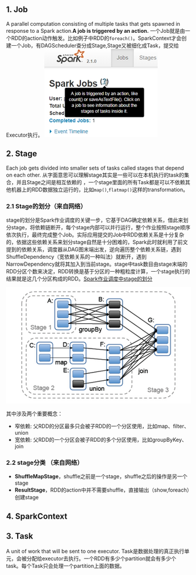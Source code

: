 ## 1. Job
A parallel computation consisting of multiple tasks that gets spawned in response to a Spark action.**A job is triggered by an action.**
一个Job就是由一个RDD的action动作触发。比如例子中RDD的```foreach()```。SparkContext才会创建一个Job，有DAGScheduler查分成Stage,Stage又被细化成Task，提交给Executor执行。
![](/assets/job.jpg)
## 2. Stage
Each job gets divided into smaller sets of tasks called stages that depend on each other.
从字面意思可以理解stage其实是一些可以在本机执行的task的集合，并且Stage之间是相互依赖的
，一个stage里面的所有Task都是可以不依赖其他机器上的RDD数据独立运行的，比如```map()```,```flatmap()```这样的transformation。
### 2.1 Stage的划分（来自网络）
stage的划分是Spark作业调度的关键一步，它基于DAG确定依赖关系，借此来划分stage，将依赖链断开，每个stage内部可以并行运行，整个作业按照stage顺序依次执行，最终完成整个Job。实际应用提交的Job中RDD依赖关系是十分复杂的，依据这些依赖关系来划分stage自然是十分困难的，Spark此时就利用了前文提到的依赖关系，调度器从DAG图末端出发，逆向遍历整个依赖关系链，遇到ShuffleDependency（宽依赖关系的一种叫法）就断开，遇到NarrowDependency就将其加入到当前stage。stage中task数目由stage末端的RDD分区个数来决定，RDD转换是基于分区的一种粗粒度计算，一个stage执行的结果就是这几个分区构成的RDD。[Spark作业调度中stage的划分](https://wongxingjun.github.io/2015/05/25/Spark%E4%BD%9C%E4%B8%9A%E8%B0%83%E5%BA%A6%E4%B8%ADstage%E7%9A%84%E5%88%92%E5%88%86/)

![](/assets/stageDivide.jpg)

其中涉及两个重要概念：
* 窄依赖: 父RDD的分区最多只会被子RDD的一个分区使用，比如map、filter、union
* 宽依赖: 父RDD的一个分区会被子RDD的多个分区使用，比如groupByKey、join

### 2.2 stage分类 （来自网络）
* **ShuffleMapStage**，shuffle之前是一个stage，shuffle之后的操作是另一个stage
* **ResultStage**，RDD的action中并不需要shuffle，直接输出（show,foreach）创建stage

## 4. SparkContext

## 3. Task
A unit of work that will be sent to one executor.
Task是数据处理的真正执行单元，会被分配给executor去执行。一个RDD有多少个partition就会有多少个task。每个Task只会处理一个partition上面的数据。